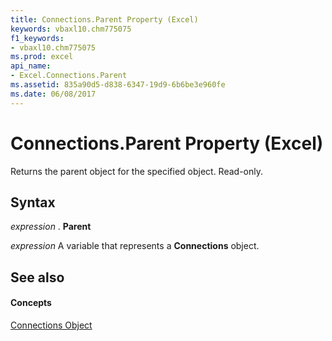 ```yaml
---
title: Connections.Parent Property (Excel)
keywords: vbaxl10.chm775075
f1_keywords:
- vbaxl10.chm775075
ms.prod: excel
api_name:
- Excel.Connections.Parent
ms.assetid: 835a90d5-d838-6347-19d9-6b6be3e960fe
ms.date: 06/08/2017
---
```



# Connections.Parent Property (Excel)

Returns the parent object for the specified object. Read-only.


## Syntax

 _expression_ . **Parent**

 _expression_ A variable that represents a **Connections** object.


## See also


#### Concepts


[Connections Object](Excel.Connections.md)

